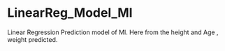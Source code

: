 # LinearReg_Model_Ml
Linear Regression Prediction model of Ml. Here from the height and Age , weight predicted.
